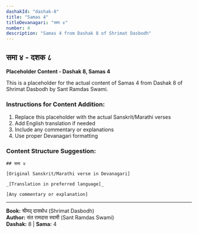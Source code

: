 ```yaml
---
dashakId: "dashak-8"
title: "Samas 4"
titleDevanagari: "समा ४"
number: 4
description: "Samas 4 from Dashak 8 of Shrimat Dasbodh"
---
```


## समा ४ - दशक ८

<!-- TODO: Add the actual Sanskrit/Marathi content here -->

**Placeholder Content - Dashak 8, Samas 4**

This is a placeholder for the actual content of Samas 4 from Dashak 8 of Shrimat Dasbodh by Sant Ramdas Swami.

### Instructions for Content Addition:
1. Replace this placeholder with the actual Sanskrit/Marathi verses
2. Add English translation if needed
3. Include any commentary or explanations
4. Use proper Devanagari formatting

### Content Structure Suggestion:
```
## समा ४

[Original Sanskrit/Marathi verse in Devanagari]

_[Translation in preferred language]_

[Any commentary or explanation]
```

---
**Book:** श्रीमद् दासबोध (Shrimat Dasbodh)  
**Author:** संत रामदास स्वामी (Sant Ramdas Swami)  
**Dashak:** 8 | **Sama:** 4
